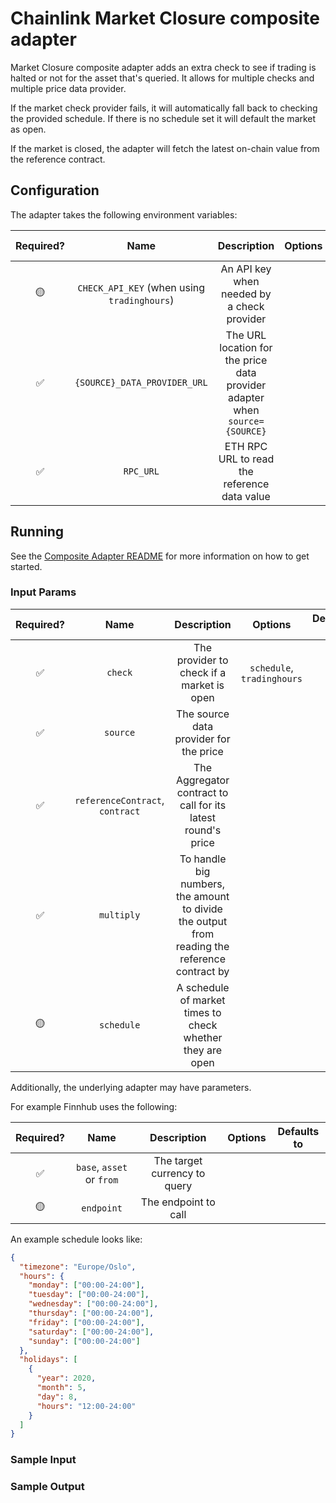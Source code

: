 # Chainlink Market Closure composite adapter

Market Closure composite adapter adds an extra check to see if trading is halted or not for the asset that's queried. It
allows for multiple checks and multiple price data provider.

If the market check provider fails, it will automatically fall
back to checking the provided schedule. If there is no schedule set it will default the market as open.

If the market is closed, the adapter will fetch the latest on-chain value from the reference contract.

## Configuration

The adapter takes the following environment variables:

| Required? |                    Name                     |                                 Description                                 | Options | Defaults to |
| :-------: | :-----------------------------------------: | :-------------------------------------------------------------------------: | :-----: | :---------: |
|    🟡     | `CHECK_API_KEY` (when using `tradinghours`) |                 An API key when needed by a check provider                  |         |             |
|    ✅     |        `{SOURCE}_DATA_PROVIDER_URL`         | The URL location for the price data provider adapter when `source={SOURCE}` |         |             |
|    ✅     |                  `RPC_URL`                  |                ETH RPC URL to read the reference data value                 |         |             |

## Running

See the [Composite Adapter README](../README.md) for more information on how to get started.

### Input Params

| Required? |              Name               |                                          Description                                          |          Options           | Defaults to |
| :-------: | :-----------------------------: | :-------------------------------------------------------------------------------------------: | :------------------------: | :---------: |
|    ✅     |             `check`             |                           The provider to check if a market is open                           | `schedule`, `tradinghours` |             |
|    ✅     |            `source`             |                            The source data provider for the price                             |                            |             |
|    ✅     | `referenceContract`, `contract` |                 The Aggregator contract to call for its latest round's price                  |                            |             |
|    ✅     |           `multiply`            | To handle big numbers, the amount to divide the output from reading the reference contract by |                            |             |
|    🟡     |           `schedule`            |                   A schedule of market times to check whether they are open                   |                            |             |

Additionally, the underlying adapter may have parameters.

For example Finnhub uses the following:

| Required? |           Name            |         Description          | Options | Defaults to |
| :-------: | :-----------------------: | :--------------------------: | :-----: | :---------: |
|    ✅     | `base`, `asset` or `from` | The target currency to query |         |             |
|    🟡     |        `endpoint`         |     The endpoint to call     |         |             |

An example schedule looks like:

```json
{
  "timezone": "Europe/Oslo",
  "hours": {
    "monday": ["00:00-24:00"],
    "tuesday": ["00:00-24:00"],
    "wednesday": ["00:00-24:00"],
    "thursday": ["00:00-24:00"],
    "friday": ["00:00-24:00"],
    "saturday": ["00:00-24:00"],
    "sunday": ["00:00-24:00"]
  },
  "holidays": [
    {
      "year": 2020,
      "month": 5,
      "day": 8,
      "hours": "12:00-24:00"
    }
  ]
}
```

### Sample Input

### Sample Output
